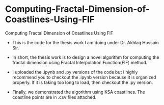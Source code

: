 # Computing-Fractal-Dimension-of-Coastlines-Using-FIF
Computing Fractal Dimension of Coastlines Using FIF

* This is the code for the thesis work I am doing under Dr. Akhlaq Hussain Sir.

* In short, the thesis work is to design a novel algorithm for computing the fractal dimension using Fractal Interpolation Function(FIF) method.

* I uploaded the .ipynb and .py versions of the code but I highly recommend you to checkout the .ipynb version because it is organized properly. If it is 
  taking too long to load, then checkout the .py version.

* Finally, we demonstrated the algorithm using KSA coastlines. The coastline points are in .csv files attached. 


